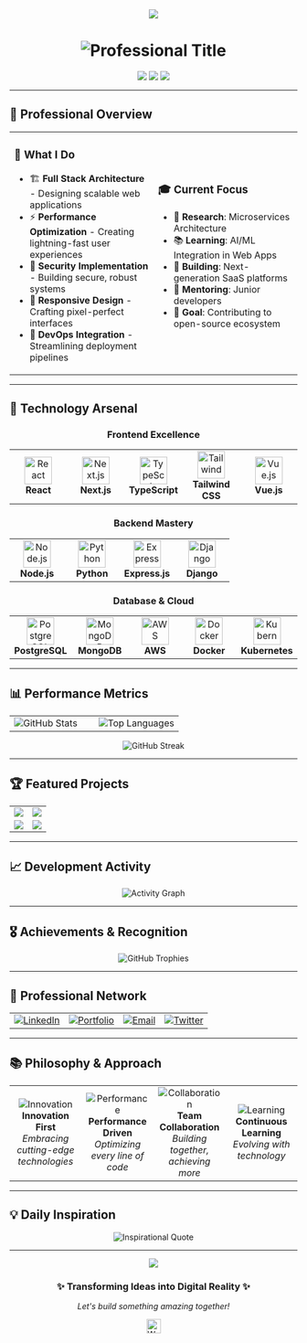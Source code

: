 <div align="center">
  <img src="https://capsule-render.vercel.app/api?type=waving&color=0:4158D0,25:C850C0,50:FFCC70,75:FF8A80,100:4158D0&height=200&section=header&text=Welcome%20to%20My%20Digital%20Space&fontSize=40&fontColor=fff&animation=twinkling&fontAlignY=35" />
</div>

<h1 align="center">
  <img src="https://readme-typing-svg.herokuapp.com?font=JetBrains+Mono&weight=600&size=32&duration=3000&pause=1000&color=4158D0&center=true&vCenter=true&multiline=true&width=600&height=100&lines=Senior+Full+Stack+Developer;Crafting+Digital+Solutions;Innovation+%7C+Performance+%7C+Excellence" alt="Professional Title" />
</h1>

<div align="center">
  <img src="https://komarev.com/ghpvc/?username=yourusername&style=for-the-badge&color=4158D0&label=PROFILE+VIEWS" />
  <img src="https://img.shields.io/github/followers/yourusername?style=for-the-badge&color=C850C0&labelColor=1a1a1a&label=FOLLOWERS" />
  <img src="https://img.shields.io/badge/FOCUS-Full%20Stack%20Development-FF8A80?style=for-the-badge&labelColor=1a1a1a" />
</div>

---

## 🎯 **Professional Overview**

<table>
<tr>
<td width="50%">

### 💼 **What I Do**
- 🏗️ **Full Stack Architecture** - Designing scalable web applications
- ⚡ **Performance Optimization** - Creating lightning-fast user experiences  
- 🔐 **Security Implementation** - Building secure, robust systems
- 📱 **Responsive Design** - Crafting pixel-perfect interfaces
- 🚀 **DevOps Integration** - Streamlining deployment pipelines

</td>
<td width="50%">

### 🎓 **Current Focus**
- 🔬 **Research**: Microservices Architecture
- 📚 **Learning**: AI/ML Integration in Web Apps
- 🌟 **Building**: Next-generation SaaS platforms
- 🤝 **Mentoring**: Junior developers
- 🎯 **Goal**: Contributing to open-source ecosystem

</td>
</tr>
</table>

---

## 🚀 **Technology Arsenal**

<div align="center">

### **Frontend Excellence**
<table>
<tr>
<td align="center" width="20%">
<img src="https://skillicons.dev/icons?i=react" width="48" height="48" alt="React" />
<br><strong>React</strong>
</td>
<td align="center" width="20%">
<img src="https://skillicons.dev/icons?i=nextjs" width="48" height="48" alt="Next.js" />
<br><strong>Next.js</strong>
</td>
<td align="center" width="20%">
<img src="https://skillicons.dev/icons?i=typescript" width="48" height="48" alt="TypeScript" />
<br><strong>TypeScript</strong>
</td>
<td align="center" width="20%">
<img src="https://skillicons.dev/icons?i=tailwind" width="48" height="48" alt="Tailwind" />
<br><strong>Tailwind CSS</strong>
</td>
<td align="center" width="20%">
<img src="https://skillicons.dev/icons?i=vue" width="48" height="48" alt="Vue.js" />
<br><strong>Vue.js</strong>
</td>
</tr>
</table>

### **Backend Mastery**
<table>
<tr>
<td align="center" width="25%">
<img src="https://skillicons.dev/icons?i=nodejs" width="48" height="48" alt="Node.js" />
<br><strong>Node.js</strong>
</td>
<td align="center" width="25%">
<img src="https://skillicons.dev/icons?i=python" width="48" height="48" alt="Python" />
<br><strong>Python</strong>
</td>
<td align="center" width="25%">
<img src="https://skillicons.dev/icons?i=express" width="48" height="48" alt="Express" />
<br><strong>Express.js</strong>
</td>
<td align="center" width="25%">
<img src="https://skillicons.dev/icons?i=django" width="48" height="48" alt="Django" />
<br><strong>Django</strong>
</td>
</tr>
</table>

### **Database & Cloud**
<table>
<tr>
<td align="center" width="20%">
<img src="https://skillicons.dev/icons?i=postgresql" width="48" height="48" alt="PostgreSQL" />
<br><strong>PostgreSQL</strong>
</td>
<td align="center" width="20%">
<img src="https://skillicons.dev/icons?i=mongodb" width="48" height="48" alt="MongoDB" />
<br><strong>MongoDB</strong>
</td>
<td align="center" width="20%">
<img src="https://skillicons.dev/icons?i=aws" width="48" height="48" alt="AWS" />
<br><strong>AWS</strong>
</td>
<td align="center" width="20%">
<img src="https://skillicons.dev/icons?i=docker" width="48" height="48" alt="Docker" />
<br><strong>Docker</strong>
</td>
<td align="center" width="20%">
<img src="https://skillicons.dev/icons?i=kubernetes" width="48" height="48" alt="Kubernetes" />
<br><strong>Kubernetes</strong>
</td>
</tr>
</table>

</div>

---

## 📊 **Performance Metrics**

<div align="center">
<table>
<tr>
<td width="50%">
<img src="https://github-readme-stats.vercel.app/api?username=yourusername&show_icons=true&theme=transparent&hide_border=true&title_color=4158D0&text_color=4158D0&icon_color=C850C0&bg_color=0:1a1a1a,100:2d2d2d" alt="GitHub Stats" />
</td>
<td width="50%">
<img src="https://github-readme-stats.vercel.app/api/top-langs/?username=yourusername&layout=compact&theme=transparent&hide_border=true&title_color=4158D0&text_color=4158D0&bg_color=0:1a1a1a,100:2d2d2d&langs_count=8" alt="Top Languages" />
</td>
</tr>
</table>

<img src="https://github-readme-streak-stats.herokuapp.com/?user=yourusername&theme=transparent&hide_border=true&stroke=4158D0&ring=C850C0&fire=FF8A80&currStreakLabel=4158D0&background=1a1a1a" alt="GitHub Streak" />
</div>

---

## 🏆 **Featured Projects**

<div align="center">
<table>
<tr>
<td width="50%">
<a href="https://github.com/yourusername/ecommerce-platform">
<img src="https://github-readme-stats.vercel.app/api/pin/?username=yourusername&repo=ecommerce-platform&theme=transparent&hide_border=true&title_color=4158D0&text_color=4158D0&icon_color=C850C0&bg_color=0:1a1a1a,100:2d2d2d" />
</a>
</td>
<td width="50%">
<a href="https://github.com/yourusername/task-management-app">
<img src="https://github-readme-stats.vercel.app/api/pin/?username=yourusername&repo=task-management-app&theme=transparent&hide_border=true&title_color=4158D0&text_color=4158D0&icon_color=C850C0&bg_color=0:1a1a1a,100:2d2d2d" />
</a>
</td>
</tr>
<tr>
<td width="50%">
<a href="https://github.com/yourusername/real-time-chat">
<img src="https://github-readme-stats.vercel.app/api/pin/?username=yourusername&repo=real-time-chat&theme=transparent&hide_border=true&title_color=4158D0&text_color=4158D0&icon_color=C850C0&bg_color=0:1a1a1a,100:2d2d2d" />
</a>
</td>
<td width="50%">
<a href="https://github.com/yourusername/ai-powered-dashboard">
<img src="https://github-readme-stats.vercel.app/api/pin/?username=yourusername&repo=ai-powered-dashboard&theme=transparent&hide_border=true&title_color=4158D0&text_color=4158D0&icon_color=C850C0&bg_color=0:1a1a1a,100:2d2d2d" />
</a>
</td>
</tr>
</table>
</div>

---

## 📈 **Development Activity**

<div align="center">
<img src="https://github-readme-activity-graph.vercel.app/graph?username=yourusername&theme=high-contrast&hide_border=true&bg_color=1a1a1a&color=4158D0&line=C850C0&point=FF8A80&area=true&area_color=4158D0" alt="Activity Graph" />
</div>

---

## 🎖️ **Achievements & Recognition**

<div align="center">
<img src="https://github-profile-trophy.vercel.app/?username=yourusername&theme=nord&no-frame=true&no-bg=false&margin-w=4&column=4&rank=SECRET,SSS,SS,S,AAA,AA,A,B" alt="GitHub Trophies" />
</div>

---

## 💼 **Professional Network**

<div align="center">
<table>
<tr>
<td>
<a href="https://linkedin.com/in/yourprofile" target="_blank">
<img src="https://img.shields.io/badge/linkedin-%230077B5.svg?style=for-the-badge&logo=linkedin&logoColor=white&color=4158D0" alt="LinkedIn"/>
</a>
</td>
<td>
<a href="https://yourportfolio.com" target="_blank">
<img src="https://img.shields.io/badge/Portfolio-%23000000.svg?style=for-the-badge&logo=firefox&logoColor=white&color=C850C0" alt="Portfolio"/>
</a>
</td>
<td>
<a href="mailto:your.email@example.com">
<img src="https://img.shields.io/badge/Email-%23D14836.svg?style=for-the-badge&logo=gmail&logoColor=white&color=FF8A80" alt="Email"/>
</a>
</td>
<td>
<a href="https://twitter.com/yourhandle" target="_blank">
<img src="https://img.shields.io/badge/Twitter-%231DA1F2.svg?style=for-the-badge&logo=Twitter&logoColor=white&color=FFCC70" alt="Twitter"/>
</a>
</td>
</tr>
</table>
</div>

---

## 📚 **Philosophy & Approach**

<div align="center">
<table>
<tr>
<td align="center" width="25%">
<img src="https://img.icons8.com/fluency/48/000000/innovation.png" alt="Innovation"/><br>
<strong>Innovation First</strong><br>
<em>Embracing cutting-edge technologies</em>
</td>
<td align="center" width="25%">
<img src="https://img.icons8.com/fluency/48/000000/performance.png" alt="Performance"/><br>
<strong>Performance Driven</strong><br>
<em>Optimizing every line of code</em>
</td>
<td align="center" width="25%">
<img src="https://img.icons8.com/fluency/48/000000/group.png" alt="Collaboration"/><br>
<strong>Team Collaboration</strong><br>
<em>Building together, achieving more</em>
</td>
<td align="center" width="25%">
<img src="https://img.icons8.com/fluency/48/000000/learning.png" alt="Learning"/><br>
<strong>Continuous Learning</strong><br>
<em>Evolving with technology</em>
</td>
</tr>
</table>
</div>

---

## 💡 **Daily Inspiration**

<div align="center">
<img src="https://quotes-github-readme.vercel.app/api?type=horizontal&theme=nord&border=true&quote=The%20best%20way%20to%20predict%20the%20future%20is%20to%20invent%20it&author=Alan%20Kay" alt="Inspirational Quote"/>
</div>

---

<div align="center">
<img src="https://capsule-render.vercel.app/api?type=waving&color=0:4158D0,25:C850C0,50:FFCC70,75:FF8A80,100:4158D0&height=120&section=footer&animation=twinkling" />

<h3>✨ Transforming Ideas into Digital Reality ✨</h3>
<p><em>Let's build something amazing together!</em></p>

<img src="https://raw.githubusercontent.com/Tarikul-Islam-Anik/Animated-Fluent-Emojis/master/Emojis/Hand%20gestures/Waving%20Hand.png" alt="Waving Hand" width="25" height="25" />
</div>
